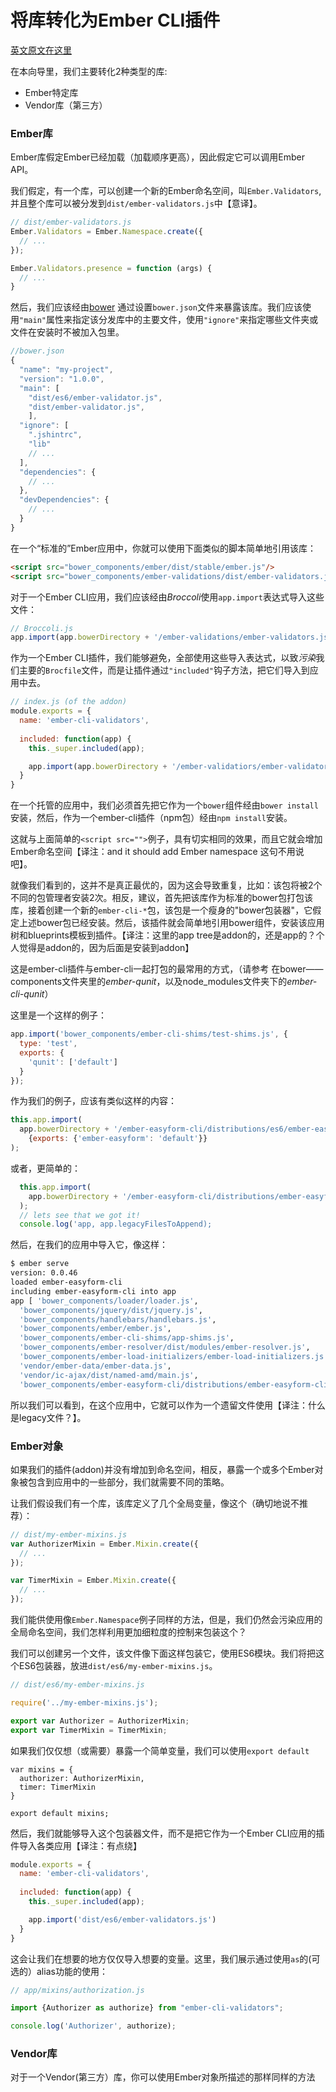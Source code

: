 # 将库转化为Ember CLI插件

[英文原文在这里](https://gist.github.com/mojied/c8b28dfc4c6c4a3dc8dd)

在本向导里，我们主要转化2种类型的库:

- Ember特定库
- Vendor库（第三方）

### Ember库

Ember库假定Ember已经加载（加载顺序更高），因此假定它可以调用Ember API。

我们假定，有一个库，可以创建一个新的Ember命名空间，叫`Ember.Validators`,并且整个库可以被分发到`dist/ember-validators.js`中【意译】。

```javascript
// dist/ember-validators.js
Ember.Validators = Ember.Namespace.create({
  // ...
});

Ember.Validators.presence = function (args) {
  // ...
}
```

然后，我们应该经由[bower](http://bower.io/docs/creating-packages/) 通过设置`bower.json`文件来暴露该库。我们应该使用`"main"`属性来指定该分发库中的主要文件，使用`"ignore"`来指定哪些文件夹或文件在安装时不被加入包里。

```javascript
//bower.json
{
  "name": "my-project",
  "version": "1.0.0",
  "main": [
    "dist/es6/ember-validator.js",
    "dist/ember-validator.js",
    ],
  "ignore": [
    ".jshintrc",
    "lib"
    // ...
  ],
  "dependencies": {
    // ...
  },
  "devDependencies": {
    // ...
  }
}
```


在一个“标准的”Ember应用中，你就可以使用下面类似的脚本简单地引用该库：

```html
<script src="bower_components/ember/dist/stable/ember.js"/>
<script src="bower_components/ember-validations/dist/ember-validators.js"/>
````

对于一个Ember CLI应用，我们应该经由*Broccoli*使用`app.import`表达式导入这些文件：

```javascript
// Broccoli.js
app.import(app.bowerDirectory + '/ember-validations/ember-validators.js')
```

作为一个Ember CLI插件，我们能够避免，全部使用这些导入表达式，以致*污染*我们主要的`Brocfile`文件，而是让插件通过`"included"`钩子方法，把它们导入到应用中去。


```javascript
// index.js (of the addon)
module.exports = {
  name: 'ember-cli-validators',
 
  included: function(app) {
    this._super.included(app);

    app.import(app.bowerDirectory + '/ember-validatiors/ember-validators.js');
  }
}
````

在一个托管的应用中，我们必须首先把它作为一个`bower`组件经由`bower install`安装，然后，作为一个ember-cli插件（npm包）经由`npm install`安装。

这就与上面简单的`<script src="">`例子，具有切实相同的效果，而且它就会增加Ember命名空间【译注：and it should add Ember namespace 这句不用说吧】。

就像我们看到的，这并不是真正最优的，因为这会导致重复，比如：该包将被2个不同的包管理者安装2次。相反，建议，首先把该库作为标准的bower包打包该库，接着创建一个新的`ember-cli-*`包，该包是一个瘦身的"bower包装器"，它假定上述bower包已经安装。然后，该插件就会简单地引用bower组件，安装该应用树和blueprints模板到插件。【译注：这里的app tree是addon的，还是app的？个人觉得是addon的，因为后面是安装到addon】

这是ember-cli插件与ember-cli一起打包的最常用的方式，（请参考 在bower——components文件夹里的*ember-qunit*，以及node_modules文件夹下的*ember-cli-qunit*）

这里是一个这样的例子：

```javascript
app.import('bower_components/ember-cli-shims/test-shims.js', {
  type: 'test',
  exports: {
    'qunit': ['default']
  }
});
```

作为我们的例子，应该有类似这样的内容：

```javascript
this.app.import(
  app.bowerDirectory + '/ember-easyform-cli/distributions/es6/ember-easyform-cli.js',
    {exports: {'ember-easyform': 'default'}}
);
```

或者，更简单的：

```javascript
  this.app.import(
    app.bowerDirectory + '/ember-easyform-cli/distributions/ember-easyform-cli.js'
  );
  // lets see that we got it!
  console.log('app, app.legacyFilesToAppend);
```

然后，在我们的应用中导入它，像这样：

```bash
$ ember serve
version: 0.0.46
loaded ember-easyform-cli
including ember-easyform-cli into app
app [ 'bower_components/loader/loader.js',
  'bower_components/jquery/dist/jquery.js',
  'bower_components/handlebars/handlebars.js',
  'bower_components/ember/ember.js',
  'bower_components/ember-cli-shims/app-shims.js',
  'bower_components/ember-resolver/dist/modules/ember-resolver.js',
  'bower_components/ember-load-initializers/ember-load-initializers.js',
  'vendor/ember-data/ember-data.js',
  'vendor/ic-ajax/dist/named-amd/main.js',
  'bower_components/ember-easyform-cli/distributions/ember-easyform-cli.js' ]
```

所以我们可以看到，在这个应用中，它就可以作为一个遗留文件使用【译注：什么是legacy文件？】。

### Ember对象

如果我们的插件(addon)并没有增加到命名空间，相反，暴露一个或多个Ember对象被包含到应用中的一些部分，我们就需要不同的策略。

让我们假设我们有一个库，该库定义了几个全局变量，像这个（确切地说不推荐）：

```javascript
// dist/my-ember-mixins.js
var AuthorizerMixin = Ember.Mixin.create({
  // ...
});

var TimerMixin = Ember.Mixin.create({
  // ...
});
```

我们能供使用像`Ember.Namespace`例子同样的方法，但是，我们仍然会污染应用的全局命名空间，我们怎样利用更加细粒度的控制来包装这个？

我们可以创建另一个文件，该文件像下面这样包装它，使用ES6模块。我们将把这个ES6包装器，放进`dist/es6/my-ember-mixins.js`。

```javascript
// dist/es6/my-ember-mixins.js

require('../my-ember-mixins.js');

export var Authorizer = AuthorizerMixin;
export var TimerMixin = TimerMixin;
```

如果我们仅仅想（或需要）暴露一个简单变量，我们可以使用`export default`

```
var mixins = {
  authorizer: AuthorizerMixin,
  timer: TimerMixin
}

export default mixins;
```

然后，我们就能够导入这个包装器文件，而不是把它作为一个Ember CLI应用的插件导入各类应用【译注：有点绕】

```javascript
module.exports = {
  name: 'ember-cli-validators',
 
  included: function(app) {
    this._super.included(app);

    app.import('dist/es6/ember-validators.js')  
  }
}
````

这会让我们在想要的地方仅仅导入想要的变量。这里，我们展示通过使用`as`的(可选的）alias功能的使用：

```javascript
// app/mixins/authorization.js

import {Authorizer as authorize} from "ember-cli-validators";

console.log('Authorizer', authorize);
```


### Vendor库

对于一个Vendor(第三方）库，你可以使用Ember对象所描述的那样同样的方法
